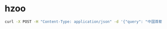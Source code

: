 # hzoo

```bash
curl -X POST -H "Content-Type: application/json" -d '{"query": "中国首都是哪里"}' http://127.0.0.1:8000/
```




